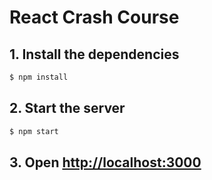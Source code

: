 # React Crash Course

## 1. Install the dependencies

```bash
$ npm install
```

## 2. Start the server

```bash
$ npm start
```

## 3. Open [http://localhost:3000](http://localhost:3000)
